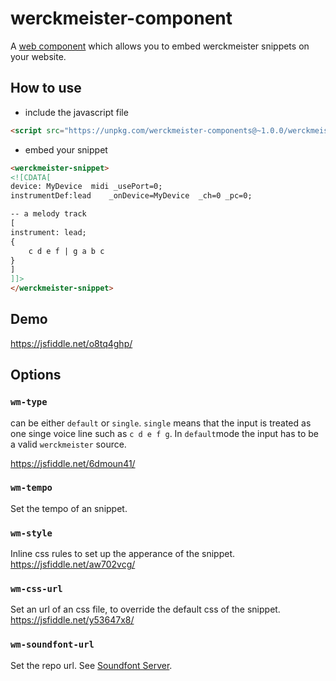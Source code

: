 # werckmeister-component

A [web component](https://en.wikipedia.org/wiki/Web_Components) which allows you to embed werckmeister snippets on your website.

## How to use

* include the javascript file

```html
<script src="https://unpkg.com/werckmeister-components@~1.0.0/werckmeister-components.js"></script>
```
* embed your snippet

```html
<werckmeister-snippet>
<![CDATA[
device: MyDevice  midi _usePort=0;
instrumentDef:lead    _onDevice=MyDevice  _ch=0 _pc=0;

-- a melody track
[
instrument: lead;
{
    c d e f | g a b c
}
]
]]>
</werckmeister-snippet> 
```

## Demo
https://jsfiddle.net/o8tq4ghp/

## Options

### `wm-type`
can be either `default` or `single`. `single` means that the input is treated as one singe voice line such as `c d e f g`.
In `default`mode the input has to be a valid `werckmeister` source.

https://jsfiddle.net/6dmoun41/

### `wm-tempo`
Set the tempo of an snippet.
### `wm-style`
Inline css rules to set up the apperance of the snippet.
https://jsfiddle.net/aw702vcg/

### `wm-css-url`
Set an url of an css file, to override the default css of the snippet.
https://jsfiddle.net/y53647x8/

### `wm-soundfont-url`
Set the repo url. See [Soundfont Server](https://github.com/werckme/soundfont-server).